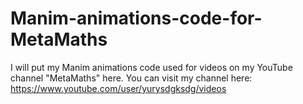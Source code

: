 # Manim-animations-code-for-MetaMaths
I will put my Manim animations code used for videos on my YouTube channel "MetaMaths" here.
You can visit my channel here: https://www.youtube.com/user/yurysdgksdg/videos
